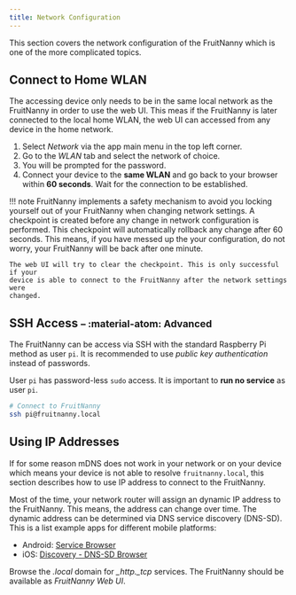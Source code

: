 ```yaml
---
title: Network Configuration
---
```


This section covers the network configuration of the FruitNanny which is one
of the more complicated topics.


## Connect to Home WLAN

The accessing device only needs to be in the same local network as the
FruitNanny in order to use the web UI. This meas if the FruitNanny is later
connected to the local home WLAN, the web UI can accessed from any device in
the home network.

1. Select *Network* via the app main menu in the top left corner.
2. Go to the *WLAN* tab and select the network of choice.
3. You will be prompted for the password.
4. Connect your device to the **same WLAN** and go back to your browser within
   **60 seconds**. Wait for the connection to be established.

!!! note
	FruitNanny implements a safety mechanism to avoid you locking yourself out of
	your FruitNanny when changing network settings. A checkpoint is created
	before any change in network configuration is performed. This checkpoint will
	automatically rollback any change after 60 seconds. This means, if you have
	messed up the your configuration, do not worry, your FruitNanny will be back
	after one minute.

	The web UI will try to clear the checkpoint. This is only successful if your
	device is able to connect to the FruitNanny after the network settings were
	changed.


## SSH Access <small>– :material-atom: Advanced</small>

The FruitNanny can be access via SSH with the standard Raspberry Pi method as
user `pi`. It is recommended to use *public key authentication* instead of
passwords.

User `pi` has password-less `sudo` access. It is important to **run no
service** as user `pi`.

```bash
# Connect to FruitNanny
ssh pi@fruitnanny.local
```


## Using IP Addresses

If for some reason mDNS does not work in your network or on your device which
means your device is not able to resolve `fruitnanny.local`, this section
describes how to use IP address to connect to the FruitNanny.

Most of the time, your network router will assign an dynamic IP address to the
FruitNanny. This means, the address can change over time. The dynamic address
can be determined via DNS service discovery (DNS-SD). This is a list example
apps for different mobile platforms:

 - Android: [Service Browser](https://play.google.com/store/apps/details?id=com.druk.servicebrowser)
 - iOS: [Discovery - DNS-SD Browser](https://apps.apple.com/us/app/discovery-dns-sd-browser/id305441017)

Browse the *.local* domain for *_http._tcp* services. The FruitNanny should be
available as *FruitNanny Web UI*.
